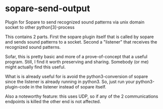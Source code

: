 # sopare-send-output
Plugin for Sopare to send recognized sound patterns via unix domain socket to other python[3]-process

This contains 2 parts. First the sopare plugin itself that is called by sopare and sends sound patterns to a socket. Second a "listener" that receives the recognized sound patterns.

Sofar, this is pretty basic and more of a prove-of-concept that a useful program. Still, I find it worth preserving and sharing. Somebody (or me) might actually find this useful.

What is is already useful for is avoid the python3-conversion of sopare since the listener is already running in python3. So, just run your python3-plugin-code in the listener instead of sopare itself.

Also a noteworthy feature: this uses UDP, so if any of the 2 communications endpoints is killed the other end is not affected.
